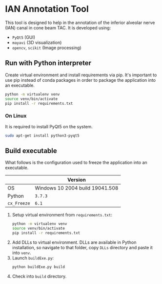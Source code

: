 # IAN Annotation Tool

This tool is designed to help in the annotation of the inferior alveolar nerve (IAN) canal in cone beam TAC.
It is developed using:
- `PyQt5` (GUI)
- `mayavi` (3D visualization)
- `opencv`, `scikit` (Image processing)


## Run with Python interpreter
Create virtual environment and install requirements via pip. It's important to use pip instead of conda packages in order to package the application into an executable.
```bash
python -m virtualenv venv
source venv/bin/activate
pip install -r requirements.txt
```

### On Linux
It is required to install PyQt5 on the system.
```bash
sudo apt-get install python3-pyqt5
```

## Build executable
What follows is the configuration used to freeze the application into an executable.

|             | **Version**                     |
|-------------|---------------------------------|
| OS          | Windows 10 2004 build 19041.508 |
| Python      | `3.7.3`                         |
| `cx_Freeze` | `6.1`                           |

1. Setup virtual environment from `requirements.txt`:
    ```bash
    python -m virtualenv venv
    source venv/bin/activate
    pip install -r requirements.txt
    ```
2. Add DLLs to virtual environment. DLLs are available in Python installation,
so navigate to that folder, copy `DLLs` directory and paste it into `venv`.
2. Launch `buildExe.py`:
    ```bash
   python buildExe.py build
   ```
3. Check into `build` directory.

